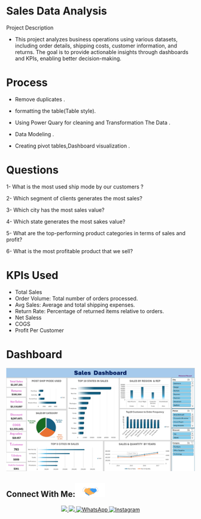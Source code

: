 # Sales Data Analysis 

Project Description

* This project analyzes business operations using various datasets, including order details, shipping costs, customer information, and returns. The goal is to provide actionable insights through dashboards and KPIs, enabling better decision-making.



# Process

- Remove duplicates . 

- formatting the table(Table style).

- Using Power Quary  for cleaning and Transformation The Data .

- Data Modeling  .

- Creating pivot tables,Dashboard visualization .

# Questions
1- What is the most used ship mode
 by our customers ?
 
2- Which segment of clients
 generates the most sales?
 
 3- Which city has the most sales
 value? 
 
4- Which state generates the most
 sakes value?
 
 5- What are the top-performing product
 categories in terms of sales and profit?
 
 6- What is the most profitable
 product that we sell?

# KPIs Used
* Total Sales 
* Order Volume: Total number of orders processed.
* Avg Sales: Average and total shipping expenses.
* Return Rate: Percentage of returned items relative to orders.
* Net Saless 
* COGS
* Profit Per Customer 





# Dashboard  

![Alt text](https://github.com/Mohamed-mosad-hadia/Sales-Data-Analysis-/blob/main/Dashboard.jpg)


##  Connect With Me:<img src="https://github.com/0xAbdulKhalid/0xAbdulKhalid/raw/main/assets/mdImages/handshake.gif" width ="80">

<div align="center">
 <a href="https://www.linkedin.com/in/mohamed-mosaad-85840b254" target="_blank">
        <img src="https://img.shields.io/badge/LinkedIn-0077B5?style=for-the-badge&logo=linkedin&logoColor=white" target="_blank" />
    </a>
 <a href="mailto:muhamed.mosadd@gmail.com">
    <img src="https://img.shields.io/badge/Gmail-333333?style=for-the-badge&logo=gmail&logoColor=red" />
  </a>
   <a href="https://wa.me/201069781595" target="_blank">
      <img src="https://img.shields.io/badge/WhatsApp-25D366?style=for-the-badge&logo=whatsapp&logoColor=white" target="_blank" alt="WhatsApp">
   </a>
     </a>
   <a href="https://www.instagram.com/mmosad22" target="_blank">
      <img src="https://img.shields.io/badge/Instagram-E4405F?style=for-the-badge&logo=instagram&logoColor=white" target="_blank" alt="Instagram">
   </a>
</div>




